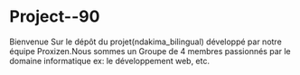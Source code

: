 # Project--90
Bienvenue Sur le dépôt du projet(ndakima_bilingual) développé par notre équipe Proxizen.Nous sommes un Groupe de 4 membres passionnés par le domaine informatique ex: le développement web, etc.
